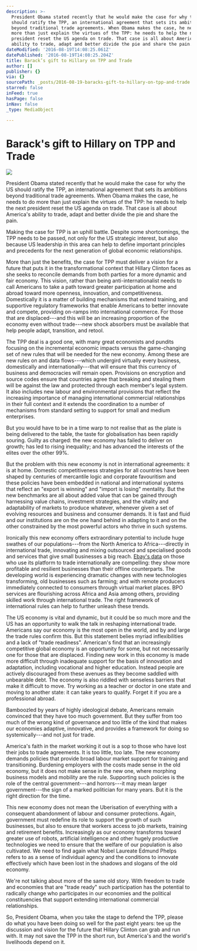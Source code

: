 ```yaml
---
description: >-
  President Obama stated recently that he would make the case for why the US
  should ratify the TPP, an international agreement that sets its ambitions
  beyond traditional trade agreements. When Obama makes the case, he needs to do
  more than just explain the virtues of the TPP: he needs to help the next
  president reset the US agenda on trade. That case is all about America’s
  ability to trade, adapt and better divide the pie and share the pain.
dateModified: '2016-08-19T14:08:25.061Z'
datePublished: '2016-08-19T14:08:25.204Z'
title: Barack’s gift to Hillary on TPP and Trade
author: []
publisher: {}
via: {}
sourcePath: _posts/2016-08-19-baracks-gift-to-hillary-on-tpp-and-trade.md
starred: false
inFeed: true
hasPage: false
inNav: false
_type: MediaObject

---
```

# Barack's gift to Hillary on TPP and Trade
![](https://the-grid-user-content.s3-us-west-2.amazonaws.com/adb0aae5-90e9-4940-a8e7-ccc052a6bc9a.jpg)

President Obama stated recently that he would make the case for why the US should ratify the TPP, an international agreement that sets its ambitions beyond traditional trade agreements. When Obama makes the case, he needs to do more than just explain the virtues of the TPP: he needs to help the next president reset the US agenda on trade. That case is all about America's ability to trade, adapt and better divide the pie and share the pain.

Making the case for TPP is an uphill battle. Despite some shortcomings, the TPP needs to be passed, not only for the US strategic interest, but also because US leadership in this area can help to define important principles and precedents for the next generation of global economic relationships.

More than just the benefits, the case for TPP must deliver a vision for a future that puts it in the transformational context that Hillary Clinton faces as she seeks to reconcile demands from both parties for a more dynamic and fair economy. This vision, rather than being anti-internationalist needs to call Americans to take a path toward greater participation at home and abroad toward more openness, innovation, and competitiveness. Domestically it is a matter of building mechanisms that extend training, and supportive regulatory frameworks that enable Americans to better innovate and compete, providing on-ramps into international commerce. For those that are displaced---and this will be an increasing proportion of the economy even without trade---new shock absorbers must be available that help people adapt, transition, and retool.

The TPP deal is a good one, with many great economists and pundits focusing on the incremental economic impacts versus the game-changing set of new rules that will be needed for the new economy. Among these are new rules on and data flows---which undergird virtually every business, domestically and internationally---that will ensure that this currency of business and democracies will remain open. Provisions on encryption and source codes ensure that countries agree that breaking and stealing them will be against the law and protected through each member's legal system. It also includes new labour and environmental provisions that reflect the increasing importance of managing international commercial relationships in their full context and it extends the coordination to a number of mechanisms from standard setting to support for small and medium enterprises.

But you would have to be in a time warp to not realise that as the plate is being delivered to the table, the taste for globalisation has been rapidly souring. Guilty as charged: the new economy has failed to deliver on growth; has led to rising inequality; and has advanced the interests of the elites over the other 99%.

But the problem with this new economy is not in international agreements: it is at home. Domestic competitiveness strategies for all countries have been shaped by centuries of mercantile logic and corporate favouritism and these policies have been embedded in national and international systems that reflect an "export is winning" and "import is losing" mentality. But the new benchmarks are all about added value that can be gained through harnessing value chains, investment strategies, and the vitality and adaptability of markets to produce whatever, whenever given a set of evolving resources and business and consumer demands. It is fast and fluid and our institutions are on the one hand behind in adapting to it and on the other constrained by the most powerful actors who thrive in such systems.

Ironically this new economy offers extraordinary potential to include huge swathes of our populations---from the North America to Africa---directly in international trade, innovating and mixing outsourced and specialised goods and services that give small businesses a big reach. [Ebay's data][0] on those who use its platform to trade internationally are compelling: they show more profitable and resilient businesses than their offline counterparts. The developing world is experiencing dramatic changes with new technologies transforming, old businesses such as farming; and with remote producers immediately connected to consumers through virtual market places. BPO services are flourishing across Africa and Asia among others, providing skilled work through international trade. The right framework of international rules can help to further unleash these trends.

The US economy is vital and dynamic, but it could be so much more and the US has an opportunity to walk the talk in reshaping international trade. Americans say our economy is the most open in the world, and by and large the trade rules confirm this. But this statement belies myriad inflexibilities and a lack of "trade readiness". American's find that an increasingly competitive global economy is an opportunity for some, but not necessarily one for those that are displaced. Finding new work in this economy is made more difficult through inadequate support for the basis of innovation and adaptation, including vocational and higher education. Instead people are actively discouraged from these avenues as they become saddled with unbearable debt. The economy is also riddled with senseless barriers that make it difficult to move. Try working as a teacher or doctor in one state and moving to another state: it can take years to qualify. Forget it if you are a professional abroad.

Bamboozled by years of highly ideological debate, Americans remain convinced that they have too much government. But they suffer from too much of the wrong kind of governance and too little of the kind that makes our economies adaptive, innovative, and provides a framework for doing so systemically---and not just for trade.

America's faith in the market working it out is a sop to those who have lost their jobs to trade agreements. It is too little, too late. The new economy demands policies that provide broad labour market support for training and transitioning. Burdening employers with the costs made sense in the old economy, but it does not make sense in the new one, where morphing business models and mobility are the rule. Supporting such policies is the role of the central government---and horrors---it may mean larger government---the sign of a marked politician for many years. But it is the right direction for the time.

This new economy does not mean the Uberisation of everything with a consequent abandonment of labour and consumer protections. Again, government must redefine its role to support the growth of such businesses, but also to ensure that workers access to job markets, training and retirement benefits. Increasingly as our economy transforms toward greater use of robots, artificial intelligence and other hugely productive technologies we need to ensure that the welfare of our population is also cultivated. We need to find again what Nobel Laureate Edmund Phelps refers to as a sense of individual agency and the conditions to innovate effectively which have been lost in the shadows and slogans of the old economy.

We're not talking about more of the same old story. With freedom to trade and economies that are "trade ready" such participation has the potential to radically change who participates in our economies and the political constituencies that support extending international commercial relationships.

So, President Obama, when you take the stage to defend the TPP, please do what you have been doing so well for the past eight years: tee up the discussion and vision for the future that Hillary Clinton can grab and run with. It may not save the TPP in the short run, but America's and the world's livelihoods depend on it.

[0]: http://www.ebaymainstreet.com/lab